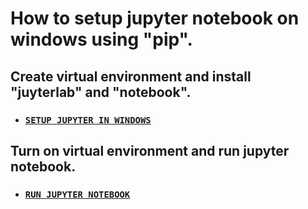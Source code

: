 # How to setup jupyter notebook on windows using "pip".
## Create virtual environment and install "juyterlab" and "notebook".
* ### [`SETUP JUPYTER IN WINDOWS`](https://drive.google.com/file/d/1a84RqIlE_sxjj9N9llGZuLjz9ITEfEYy/view?usp=share_link)
## Turn on virtual environment and run jupyter notebook.
* ### [`RUN JUPYTER NOTEBOOK`](https://drive.google.com/file/d/16vaTsZUNfHuekbT06CKXGf6YQ5JAzm6t/view?usp=share_link)